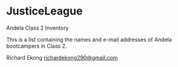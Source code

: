 # JusticeLeague
Andela Class 2 Inventory

This is a list containing the names and e-mail addresses of Andela bootcampers in Class 2.

Richard Ekong	          richardekong290@gmail.com

